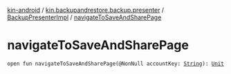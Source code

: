 [kin-android](../../index.md) / [kin.backupandrestore.backup.presenter](../index.md) / [BackupPresenterImpl](index.md) / [navigateToSaveAndSharePage](./navigate-to-save-and-share-page.md)

# navigateToSaveAndSharePage

`open fun navigateToSaveAndSharePage(@NonNull accountKey: `[`String`](https://kotlinlang.org/api/latest/jvm/stdlib/kotlin/-string/index.html)`): `[`Unit`](https://kotlinlang.org/api/latest/jvm/stdlib/kotlin/-unit/index.html)